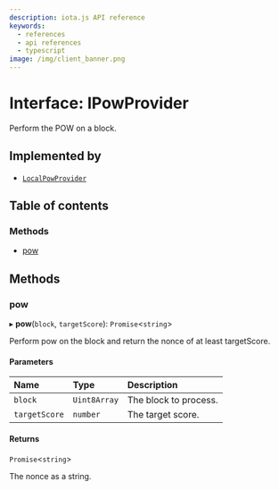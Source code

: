 ```yaml
---
description: iota.js API reference
keywords:
  - references
  - api references
  - typescript
image: /img/client_banner.png
---
```


# Interface: IPowProvider

Perform the POW on a block.

## Implemented by

- [`LocalPowProvider`](../classes/LocalPowProvider.md)

## Table of contents

### Methods

- [pow](IPowProvider.md#pow)

## Methods

### pow

▸ **pow**(`block`, `targetScore`): `Promise`<`string`\>

Perform pow on the block and return the nonce of at least targetScore.

#### Parameters

| Name          | Type         | Description           |
| :------------ | :----------- | :-------------------- |
| `block`       | `Uint8Array` | The block to process. |
| `targetScore` | `number`     | The target score.     |

#### Returns

`Promise`<`string`\>

The nonce as a string.
